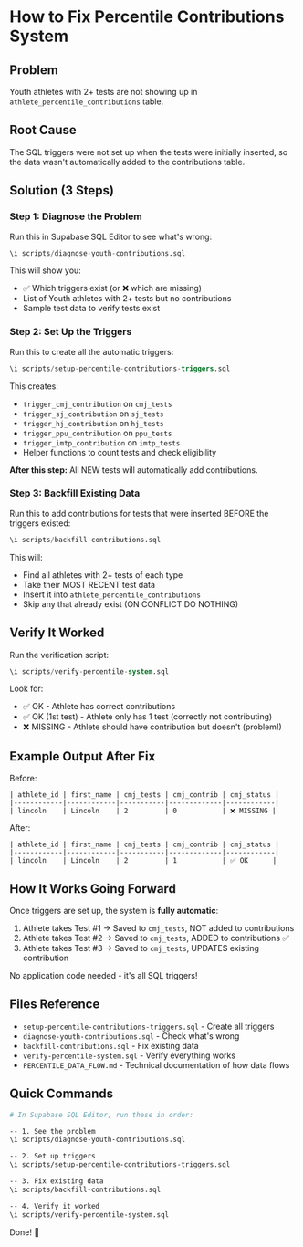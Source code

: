 # How to Fix Percentile Contributions System

## Problem
Youth athletes with 2+ tests are not showing up in `athlete_percentile_contributions` table.

## Root Cause
The SQL triggers were not set up when the tests were initially inserted, so the data wasn't automatically added to the contributions table.

## Solution (3 Steps)

### Step 1: Diagnose the Problem
Run this in Supabase SQL Editor to see what's wrong:

```sql
\i scripts/diagnose-youth-contributions.sql
```

This will show you:
- ✅ Which triggers exist (or ❌ which are missing)
- List of Youth athletes with 2+ tests but no contributions
- Sample test data to verify tests exist

### Step 2: Set Up the Triggers
Run this to create all the automatic triggers:

```sql
\i scripts/setup-percentile-contributions-triggers.sql
```

This creates:
- `trigger_cmj_contribution` on `cmj_tests`
- `trigger_sj_contribution` on `sj_tests`
- `trigger_hj_contribution` on `hj_tests`
- `trigger_ppu_contribution` on `ppu_tests`
- `trigger_imtp_contribution` on `imtp_tests`
- Helper functions to count tests and check eligibility

**After this step:** All NEW tests will automatically add contributions.

### Step 3: Backfill Existing Data
Run this to add contributions for tests that were inserted BEFORE the triggers existed:

```sql
\i scripts/backfill-contributions.sql
```

This will:
- Find all athletes with 2+ tests of each type
- Take their MOST RECENT test data
- Insert it into `athlete_percentile_contributions`
- Skip any that already exist (ON CONFLICT DO NOTHING)

## Verify It Worked

Run the verification script:

```sql
\i scripts/verify-percentile-system.sql
```

Look for:
- ✅ OK - Athlete has correct contributions
- ✅ OK (1st test) - Athlete only has 1 test (correctly not contributing)
- ❌ MISSING - Athlete should have contribution but doesn't (problem!)

## Example Output After Fix

Before:
```
| athlete_id | first_name | cmj_tests | cmj_contrib | cmj_status |
|------------|------------|-----------|-------------|------------|
| lincoln    | Lincoln    | 2         | 0           | ❌ MISSING |
```

After:
```
| athlete_id | first_name | cmj_tests | cmj_contrib | cmj_status |
|------------|------------|-----------|-------------|------------|
| lincoln    | Lincoln    | 2         | 1           | ✅ OK      |
```

## How It Works Going Forward

Once triggers are set up, the system is **fully automatic**:

1. Athlete takes Test #1 → Saved to `cmj_tests`, NOT added to contributions
2. Athlete takes Test #2 → Saved to `cmj_tests`, ADDED to contributions ✅
3. Athlete takes Test #3 → Saved to `cmj_tests`, UPDATES existing contribution

No application code needed - it's all SQL triggers!

## Files Reference

- `setup-percentile-contributions-triggers.sql` - Create all triggers
- `diagnose-youth-contributions.sql` - Check what's wrong
- `backfill-contributions.sql` - Fix existing data
- `verify-percentile-system.sql` - Verify everything works
- `PERCENTILE_DATA_FLOW.md` - Technical documentation of how data flows

## Quick Commands

```bash
# In Supabase SQL Editor, run these in order:

-- 1. See the problem
\i scripts/diagnose-youth-contributions.sql

-- 2. Set up triggers
\i scripts/setup-percentile-contributions-triggers.sql

-- 3. Fix existing data
\i scripts/backfill-contributions.sql

-- 4. Verify it worked
\i scripts/verify-percentile-system.sql
```

Done! 🎉
